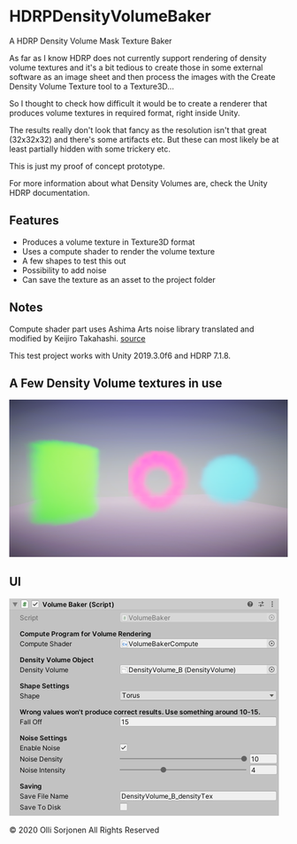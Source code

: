 # HDRPDensityVolumeBaker

A HDRP Density Volume Mask Texture Baker

As far as I know HDRP does not currently support rendering of density volume textures and it's a bit tedious to create those in some external software as an image sheet and then process the images with the Create Density Volume Texture tool to a Texture3D...

So I thought to check how difficult it would be to create a renderer that produces volume textures in required format, right inside Unity.

The results really don't look that fancy as the resolution isn't that great (32x32x32) and there's some artifacts etc. But these can most likely be at least partially hidden with some trickery etc.

This is just my proof of concept prototype.

For more information about what Density Volumes are, check the Unity HDRP documentation.

## Features

- Produces a volume texture in Texture3D format
- Uses a compute shader to render the volume texture
- A few shapes to test this out
- Possibility to add noise
- Can save the texture as an asset to the project folder

## Notes

Compute shader part uses Ashima Arts noise library translated and modified by Keijiro Takahashi. [source](https://github.com/keijiro/NoiseShader)

This test project works with Unity 2019.3.0f6 and HDRP 7.1.8.

## A Few Density Volume textures in use

![HDRPDensityVolumeBaker image](DensityVolumeBaker.png)

## UI

![HDRPDensityVolumeBaker UI image](DensityVolumeBaker_UI.png)

© 2020 Olli Sorjonen All Rights Reserved
